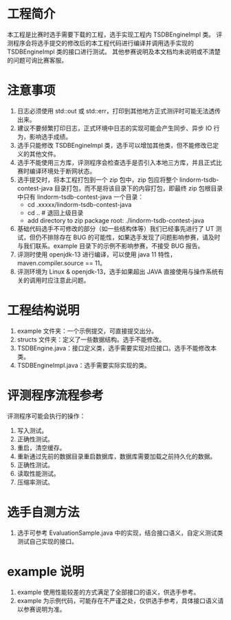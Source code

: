 # 工程简介
本工程是比赛时选手需要下载的工程，选手实现工程内 TSDBEngineImpl 类。
评测程序会将选手提交的修改后的本工程代码进行编译并调用选手实现的 TSDBEngineImpl 类的接口进行测试。
其他参赛说明及本文档均未说明或不清楚的问题可询比赛客服。
  

# 注意事项
1. 日志必须使用 std::out 或 std::err，打印到其他地方正式测评时可能无法透传出来。
2. 建议不要频繁打印日志，正式环境中日志的实现可能会产生同步、异步 IO 行为，影响选手成绩。
3. 选手只能修改 TSDBEngineImpl 类，选手可以增加其他类，但不能修改已定义的其他文件。
4. 选手不能使用三方库，评测程序会检查选手是否引入本地三方库，并且正式比赛时编译环境处于断网状态。
5. 选手提交时，将本工程打包到一个 zip 包中，zip 包应将整个 lindorm-tsdb-contest-java 目录打包，而不是将该目录下的内容打包，即最终 zip 包根目录中只有 lindorm-tsdb-contest-java 一个目录：
   + cd .xxxxx/lindorm-tsdb-contest-java
   + cd .. # 退回上级目录
   + add directory to zip package root: ./lindorm-tsdb-contest-java
6. 基础代码选手不可修改的部分（如一些结构体等）我们已经事先进行了 UT 测试，但仍不排除存在 BUG 的可能性，如果选手发现了问题影响参赛，请及时与我们联系。example 目录下的示例不影响参赛，不接受 BUG 报告。
7. 评测时使用 openjdk-13 进行编译，可以使用 java 11 特性，maven.compiler.source == 11。
8. 评测环境为 Linux & openjdk-13，选手如果超出 JAVA 直接使用与操作系统有关的调用时应注意此问题。
   

# 工程结构说明
1. example 文件夹：一个示例提交，可直接提交出分。
2. structs 文件夹：定义了一些数据结构。选手不能修改。
3. TSDBEngine.java：接口定义类，选手需要实现对应接口。选手不能修改本类。
4. TSDBEngineImpl.java：选手需要实际实现的类。
  

# 评测程序流程参考
评测程序可能会执行的操作：
   1. 写入测试。
   2. 正确性测试。
   3. 重启，清空缓存。
   4. 重新通过先前的数据目录重启数据库，数据库需要加载之前持久化的数据。
   5. 正确性测试。
   6. 读取性能测试。
   7. 压缩率测试。
  

# 选手自测方法
1. 选手可参考 EvaluationSample.java 中的实现，结合接口语义，自定义测试类测试自己实现的接口。
  

# example 说明
1. example 使用性能较差的方式满足了全部接口的语义，供选手参考。
2. example 为示例代码，可能存在不严谨之处，仅供选手参考，具体接口语义请以参赛说明为准。
  
